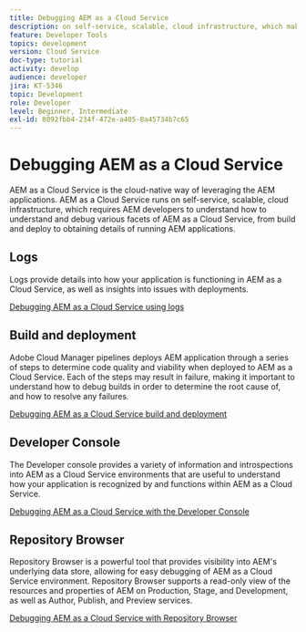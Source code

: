 ```yaml
---
title: Debugging AEM as a Cloud Service
description: on self-service, scalable, cloud infrastructure, which makes requires AEM developers to understand how to understand and debug various facets of AEM as a Cloud Service, from build and deploy to obtaining details of running AEM applications.
feature: Developer Tools
topics: development
version: Cloud Service
doc-type: tutorial
activity: develop
audience: developer
jira: KT-5346
topic: Development
role: Developer
level: Beginner, Intermediate
exl-id: 8092fbb4-234f-472e-a405-8a45734b7c65
---
```

# Debugging AEM as a Cloud Service

AEM as a Cloud Service is the cloud-native way of leveraging the AEM applications. AEM as a Cloud Service runs on self-service, scalable, cloud infrastructure, which requires AEM developers to understand how to understand and debug various facets of AEM as a Cloud Service, from build and deploy to obtaining details of running AEM applications.

## Logs

Logs provide details into how your application is functioning in AEM as a Cloud Service, as well as insights into issues with deployments.

[Debugging AEM as a Cloud Service using logs](./logs.md)

## Build and deployment

Adobe Cloud Manager pipelines deploys AEM application through a series of steps to determine code quality and viability when deployed to AEM as a Cloud Service. Each of the steps may result in failure, making it important to understand how to debug builds in order to determine the root cause of, and how to resolve any failures.

[Debugging AEM as a Cloud Service build and deployment](./build-and-deployment.md)

## Developer Console

The Developer console provides a variety of information and introspections into AEM as a Cloud Service environments that are useful to understand how your application is recognized by and functions within AEM as a Cloud Service.

[Debugging AEM as a Cloud Service with the Developer Console](./developer-console.md)   

## Repository Browser

Repository Browser is a powerful tool that provides visibility into AEM's underlying data store, allowing for easy debugging of AEM as a Cloud Service environment. Repository Browser supports a read-only view of the resources and properties of AEM on Production, Stage, and Development, as well as Author, Publish, and Preview services.

[Debugging AEM as a Cloud Service with Repository Browser](./repository-browser.md)
